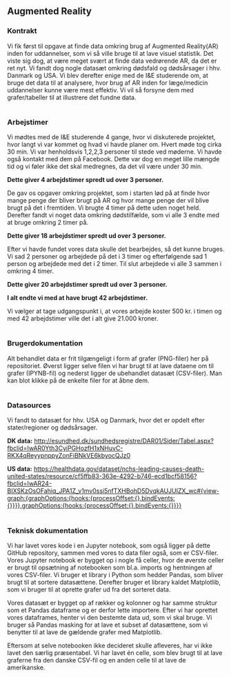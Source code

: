 ## Augmented Reality

### Kontrakt
Vi fik først til opgave at finde data omkring brug af Augmented Reality(AR) inden for uddannelser, som vi så ville bruge til at lave visuel statistik. Det viste sig dog, at være meget svært at finde data vedrørende AR, da det er ret nyt. Vi fandt dog nogle datasæt omkring dødsfald og dødsårsager i hhv. Danmark og USA. Vi blev derefter enige med de I&E studerende om, at bruge det data til at analysere, hvor brug af AR inden for læge/medicin uddannelser kunne være mest effektiv. Vi vil så forsyne dem med grafer/tabeller til at illustrere det fundne data.

#
### Arbejstimer
Vi mødtes med de I&E studerende 4 gange, hvor vi diskuterede projektet, hvor langt vi var kommet og hvad vi havde planer om. Hvert møde tog cirka 30 min. Vi var henholdsvis 1,2,2,3 personer til stede ved møderne. Vi havde også kontakt med dem på Facebook. Dette var dog en meget lille mængde tid og vi føler ikke det skal medregnes, da det vil være under 30 min.

**Dette giver 4 arbejdstimer spredt ud over 3 personer.**

De gav os opgaver omkring projektet, som i starten lød på at finde hvor mange penge der bliver brugt på AR og hvor mange penge der vil blive brugt på det i fremtiden. Vi brugte 4 timer på dette uden noget held. Derefter fandt vi noget data omkring dødstilfælde, som vi alle 3 endte med at bruge omkring 2 timer på.

**Dette giver 18 arbejdstimer spredt ud over 3 personer.**

Efter vi havde fundet vores data skulle det bearbejdes, så det kunne bruges. Vi sad 2 personer og arbejdede på det i 3 timer og efterfølgende sad 1 person og arbejdede med det i 2 timer. Til slut arbejdede vi alle 3 sammen i omkring 4 timer.

**Dette giver 20 arbejdstimer spredt ud over 3 personer.**

**I alt endte vi med at have brugt 42 arbejdstimer.**

Vi vælger at tage udgangspunkt i, at vores arbejde koster 500 kr. i timen og med 42 arbejdstimer ville det i alt give 21.000 kroner.

#
### Brugerdokumentation
Alt behandlet data er frit tilgængeligt i form af grafer (PNG-filer) her på repositoriet. Øverst ligger selve filen vi har brugt til at lave dataene om til grafer (IPYNB-fil) og nederst ligger de ubehandlet datasæt (CSV-filer). Man kan blot klikke på de enkelte filer for at åbne dem.

#
### Datasources
Vi fandt to datasæt for hhv. USA og Danmark, hvor det er opdelt efter stater/regioner og dødsårsager.

**DK data:** http://esundhed.dk/sundhedsregistre/DAR01/Sider/Tabel.aspx?fbclid=IwAR0Yth3CyiPGHozfH1xNHuvC-RKX4qReyypnppyZonFiBNkVE6kbyocQJz0

**US data:** https://healthdata.gov/dataset/nchs-leading-causes-death-united-states/resource/cf5ffb83-363e-4292-b746-ecd1bcf58156?fbclid=IwAR24-BIXSKzOsOFahiq_JPA1Z_v1mv0ssi5nfTXHBohD5DvqkAUJUIZX_wc#{view-graph:{graphOptions:{hooks:{processOffset:{},bindEvents:{}}}},graphOptions:{hooks:{processOffset:{},bindEvents:{}}}}

#
### Teknisk dokumentation
Vi har lavet vores kode i en Jupyter notebook, som også ligger på dette GitHub repository, sammen med vores to data filer også, som er CSV-filer. Vores Jupyter notebook er bygget op i nogle få celler, hvor de øverste celler er brugt til opsætning af notebooken som bl.a. imports og hentningen af vores CSV-filer. Vi bruger et library i Python som hedder Pandas, som bliver brugt til at sortere datasættene. Derefter bruger et library kaldet Matplotlib, som vi bruger til at oprette grafer ud fra det sorteret data.

Vores datasæt er bygget op af rækker og kolonner og har samme struktur som et Pandas dataframe og er derfor lette importere. Efter vi har oprettet vores dataframes, henter vi den bestemte data ud, som vi skal bruge. Vi bruger så Pandas masking for at lave et subset af datasættene, som vi benytter til at lave de gældende grafer med Matplotlib.

Eftersom at selve notebooken ikke decideret skulle afleveres, har vi ikke lavet den særlig præsentabel. Vi har lavet én celle, som blev brugt til at lave graferne fra den danske CSV-fil og en anden celle til at lave de amerikanske.
